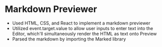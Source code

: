 # Markdown Previewer
  * Used HTML, CSS, and React to implement a markdown previewer
  * Utilized event.target.value to allow user inputs to enter text into the Editor, which'll simultaneously render the HTML as text onto Preview
  * Parsed the markdown by importing the Marked library
